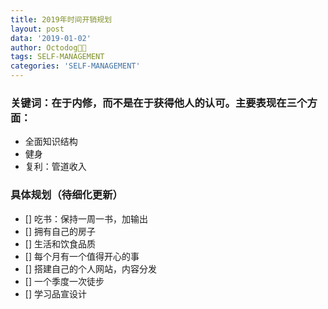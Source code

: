 ```yaml
---
title: 2019年时间开销规划
layout: post
data: '2019-01-02'
author: Octodog🐙🐶
tags: SELF-MANAGEMENT
categories: 'SELF-MANAGEMENT'
---
```



### 关键词：在于内修，而不是在于获得他人的认可。主要表现在三个方面：
- 全面知识结构
- 健身
- 复利：管道收入


### 具体规划（待细化更新）
- [] 吃书：保持一周一书，加输出
- [] 拥有自己的房子
- [] 生活和饮食品质
- [] 每个月有一个值得开心的事
- [] 搭建自己的个人网站，内容分发
- [] 一个季度一次徒步
- [] 学习品宣设计